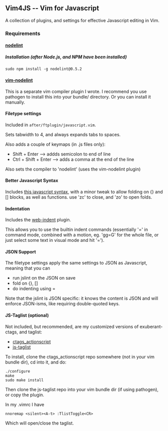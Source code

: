 
## Vim4JS -- Vim for Javascript

A collection of plugins, and settings for effective Javascript editing in Vim.

### Requirements

#### [nodelint](https://github.com/tav/nodelint)

##### Installation (after Node.js, and NPM have been installed)

    sudo npm install -g nodelint@0.5.2

#### [vim-nodelint](https://github.com/bigfish/vim-nodelint)

This is a separate vim compiler plugin I wrote.
I recommend you use pathogen to install this into your bundle/ directory.
Or you can install it manually.

#### Filetype settings

Included in `after/ftplugin/javascript.vim`.

Sets tabwidth to 4, and always expands tabs to spaces. 

Also adds a couple of keymaps (in .js files only): 
  
  - Shift + Enter  --> addds semicolon to end of line
  - Ctrl + Shift + Enter --> adds a comma at the end of the line

Also sets the compiler to 'nodelint' (uses the vim-nodelint plugin)

#### Better Javascript Syntax

Includes [this javascript syntax](http://www.vim.org/scripts/script.php?script_id=1491),
with a minor tweak to allow folding on {} and [] blocks, as well as functions. use 'zc' to close,
and 'zo' to open folds.

#### Indentation

Includes the [web-indent](http://www.vim.org/scripts/script.php?script_id=3081) plugin.

This allows you to use the builtin indent commands (essentially '=' in command mode,
combined with a motion, eg. 'gg=G' for the whole file, or just select some text
in visual mode and hit '=').

#### JSON Support

The filetype settings apply the same settings to JSON as Javascript, meaning that you can

* run jslint on the JSON on save
* fold on {}, [] 
* do indenting using =

Note that the jslint is JSON specific: it knows the content is JSON and will enforce JSON-isms, like requiring
double-quoted keys.

#### JS-Taglist (optional)

Not included, but recommended, are my customized versions of exuberant-ctags, and taglist:

* [ctags_actionscript](git@github.com:bigfish/ctags_actionscript.git)
* [js-taglist](git@github.com:bigfish/js-taglist.git)

To install, clone the ctags_actionscript repo somewhere (not in your vim bundle dir), cd into it, and do:

    ./configure
    make
    sudo make install

Then clone the js-taglist repo into your vim bundle dir (if using pathogen), or copy the plugin.

In my .vimrc I have

    nnoremap <silent><A-t> :TlistToggle<CR>

Which will open/close the taglist.

